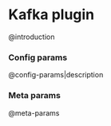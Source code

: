 # Kafka plugin
@introduction

### Config params
@config-params|description

### Meta params
@meta-params